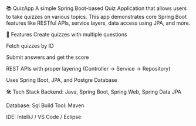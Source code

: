 📚 QuizApp
A simple Spring Boot-based Quiz Application that allows users to take quizzes on various topics. This app demonstrates core Spring Boot features like RESTful APIs, service layers, data access using JPA, and more.

🚀 Features
Create quizzes with multiple questions

Fetch quizzes by ID

Submit answers and get the score

REST APIs with proper layering (Controller → Service → Repository)

Uses Spring Boot, JPA, and Postgre Database

🛠️ Tech Stack
Backend: Java, Spring Boot, Spring Web, Spring Data JPA

Database: Sql
Build Tool: Maven

IDE: IntelliJ / VS Code / Eclipse
